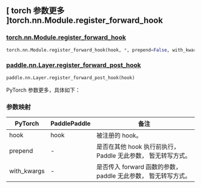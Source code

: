 ## [ torch 参数更多 ]torch.nn.Module.register_forward_hook
### [torch.nn.Module.register_forward_hook](https://pytorch.org/docs/stable/generated/torch.nn.Module.html#torch.nn.Module.register_forward_hook)

```python
torch.nn.Module.register_forward_hook(hook, *, prepend=False, with_kwargs=False)
```

### [paddle.nn.Layer.register_forward_post_hook](https://www.paddlepaddle.org.cn/documentation/docs/zh/develop/api/paddle/nn/Layer_cn.html#register-forward-post-hook-hook)

```python
paddle.nn.Layer.register_forward_post_hook(hook)
```
PyTorch 参数更多，具体如下：

### 参数映射
| PyTorch       | PaddlePaddle | 备注                                                   |
| ------------- | ------------ | ------------------------------------------------------ |
| hook       | hook    |  被注册的 hook。                   |
| prepend       | -    | 是否在其他 hook 执行前执行，Paddle 无此参数， 暂无转写方式。                   |
| with_kwargs       | -    | 是否传入 forward 函数的参数，paddle 无此参数， 暂无转写方式。                   |

